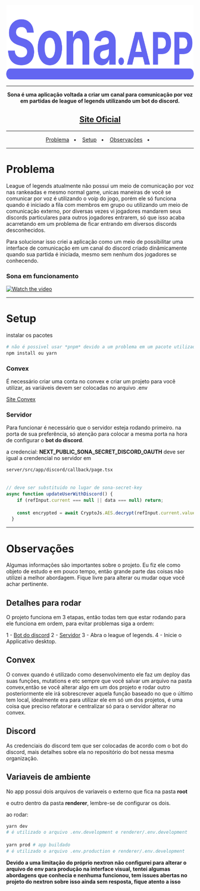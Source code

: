<div aling="center">
<img src="app/assets/logo.svg" alt="Sona Logo" style="height: 200px; width:100%;"/>
</div>

---
<div align="center">
    <strong>
  Sona é uma aplicação voltada a criar um canal para comunicação por voz em partidas de league of legends utilizando um bot do discord.
  </strong>

  <h2>
    <a href="https://sona.app.br">Site Oficial</a>
  </h2>
  
</div>

---
<div align="center">

  <p align="center">
    <a href="#sobre">Problema</a>&nbsp;&nbsp;&nbsp;&#149;&nbsp;&nbsp;&nbsp;
    <a href="#setup">Setup</a>&nbsp;&nbsp;&nbsp;&#149;&nbsp;&nbsp;&nbsp;
    <a href="#observações">Observações</a>&nbsp;&nbsp;&nbsp;&#149;&nbsp;&nbsp;&nbsp;
   </p>
</div>

---

# Problema

League of legends atualmente não possui um meio de comunicação por voz nas rankeadas e mesmo normal game, unicas maneiras de você se comunicar por voz é utilizando o voip do jogo, porém ele só funciona 
quando é iniciado a fila com membros em grupo ou utilizando um meio de comunicação externo, por diversas vezes vi jogadores mandarem seus discords particulares para outros jogadores entrarem, só que isso acaba acarretando em um problema de ficar entrando em diversos discords desconhecidos.

Para solucionar isso criei a aplicação como um meio de possibilitar uma interface de comunicação em um canal do discord criado dinâmicamente quando sua partida é iniciada, mesmo sem nenhum dos jogadores se conhecendo.


### Sona em funcionamento

[![Watch the video](/app/assests/Youtube.png)](https://www.youtube.com/watch?v=F6JpOxfMgvs)

---

# Setup

instalar os pacotes

```bash
# não é possivel usar *pnpm* devido a um problema em um pacote utilizado na lib nextron
npm install ou yarn
```

### Convex


É necessário criar uma conta no convex e criar um projeto para você utilizar, as variáveis devem ser colocadas no arquivo .env

<a href="https://www.convex.dev">Site Convex</a>

### Servidor

Para funcionar é necessário que o servidor esteja rodando primeiro. na porta de sua preferência, só atenção para colocar a mesma porta na hora de configurar o **bot do discord**.

a credencial: **NEXT_PUBLIC_SONA_SECRET_DISCORD_OAUTH** deve ser igual a crendencial no servidor em 

```bash
server/src/app/discord/callback/page.tsx
```

```js

// deve ser substituido no lugar de sona-secret-key
async function updateUserWithDiscord() {
    if (refInput.current === null || data === null) return;

    const encrypted = await CryptoJs.AES.decrypt(refInput.current.value, "sona-secret-key")
  }
```

---

# Observações

Algumas informações são importantes sobre o projeto. Eu fiz ele como objeto de estudo e em pouco tempo, então grande parte das coisas não utilizei a melhor abordagem. Fique livre para alterar ou mudar oque você achar pertinente. 

## Detalhes para rodar

O projeto funciona em 3 etapas, então todas tem que estar rodando para ele funciona em ordem, para evitar problemas siga a ordem:

1 - [Bot do discord](https://github.com/sona-voice-app/discord-bot)
2 - [Servidor](https://github.com/AguaPotavel/sona-server)
3 - Abra o league of legends.
4 - Inicie o Applicativo desktop.

## Convex

O convex quando é utilizado como desenvolvimento ele faz um deploy das suas funções, mutations e etc sempre que você salvar um arquivo na pasta convex,então se você alterar algo em um dos projeto e rodar outro posteriormente ele irá sobrescrever aquela função baseado no que o último tem local, idealmente era para utilizar ele em só um dos projetos, é uma coisa que preciso refatorar e centralizar só para o servidor alterar no convex.

## Discord

As credenciais do discord tem que ser colocadas de acordo com o bot do discord, mais detalhes sobre ela no repositório do bot nessa mesma organização.

## Variaveis de ambiente

No app possui dois arquivos de variaveis o externo que fica na pasta **root**

e outro dentro da pasta **renderer**, lembre-se de configurar os dois.

ao rodar: 

```bash
yarn dev 
# é utilizado o arquivo .env.development e renderer/.env.development

yarn prod # app buildado
# é utilizado o arquivo .env.production e renderer/.env.development
```

**Devido a uma limitação do próprio nextron não configurei para alterar o arquivo de env para produção na interface visual, tentei algumas abordagens que conhecia e nenhuma funcionou, tem issues abertas no projeto do nextron sobre isso ainda sem resposta, fique atento a isso**

